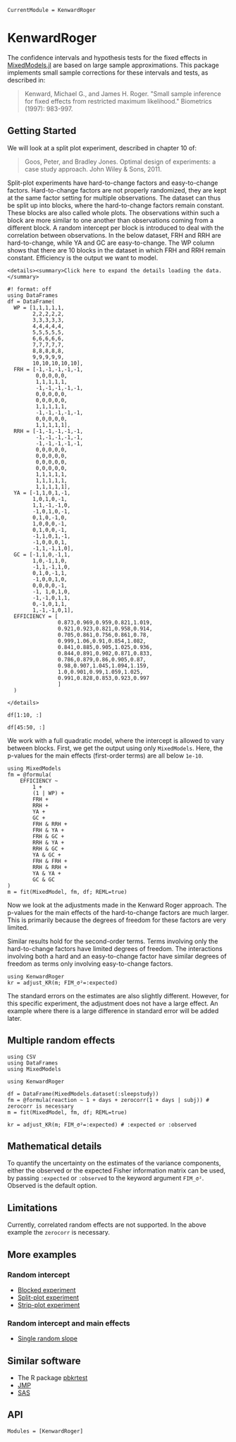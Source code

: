 ```@meta
CurrentModule = KenwardRoger
```

# KenwardRoger

The confidence intervals and hypothesis tests for the fixed effects in
[MixedModels.jl](https://juliastats.org/MixedModels.jl/stable/)
are based on large sample approximations.
This package implements small sample corrections for these intervals and tests, as described in:

> Kenward, Michael G., and James H. Roger. "Small sample inference for fixed effects from restricted maximum likelihood." Biometrics (1997): 983-997.

## Getting Started

We will look at a split plot experiment, described in chapter 10 of:

> Goos, Peter, and Bradley Jones. Optimal design of experiments: a case study approach. John Wiley & Sons, 2011.

Split-plot experiments have hard-to-change factors and easy-to-change factors.
Hard-to-change factors are not properly randomized,
they are kept at the same factor setting for multiple observations.
The dataset can thus be split up into blocks, where the hard-to-change factors remain constant.
These blocks are also called whole plots.
The observations within such a block are more similar to one another than observations coming from a different block.
A random intercept per block is introduced to deal with the correlation between observations.
In the below dataset, FRH and RRH are hard-to-change, while YA and GC are easy-to-change.
The WP column shows that there are 10 blocks in the dataset in which FRH and RRH remain constant.
Efficiency is the output we want to model.

```@raw html
<details><summary>Click here to expand the details loading the data.</summary>
```

```@example split_plot
#! format: off
using DataFrames
df = DataFrame(
  WP = [1,1,1,1,1,
        2,2,2,2,2,
        3,3,3,3,3,
        4,4,4,4,4,
        5,5,5,5,5,
        6,6,6,6,6,
        7,7,7,7,7,
        8,8,8,8,8,
        9,9,9,9,9,
        10,10,10,10,10],
  FRH = [-1,-1,-1,-1,-1,
         0,0,0,0,0,
         1,1,1,1,1,
         -1,-1,-1,-1,-1,
         0,0,0,0,0,
         0,0,0,0,0,
         1,1,1,1,1,
         -1,-1,-1,-1,-1,
         0,0,0,0,0,
         1,1,1,1,1],
  RRH = [-1,-1,-1,-1,-1,
         -1,-1,-1,-1,-1,
         -1,-1,-1,-1,-1,
         0,0,0,0,0,
         0,0,0,0,0,
         0,0,0,0,0,
         0,0,0,0,0,
         1,1,1,1,1,
         1,1,1,1,1,
         1,1,1,1,1],
  YA = [-1,1,0,1,-1,
        1,0,1,0,-1,
        1,1,-1,-1,0,
        -1,0,1,0,-1,
        0,1,0,-1,0,
        1,0,0,0,-1,
        0,1,0,0,-1,
        -1,1,0,1,-1,
        -1,0,0,0,1,
        -1,1,-1,1,0],
  GC = [-1,1,0,-1,1,
        1,0,-1,1,0,
        -1,1,-1,1,0,
        0,1,0,-1,1,
        -1,0,0,1,0,
        0,0,0,0,-1,
        -1, 1,0,1,0,
        -1,-1,0,1,1,
        0,-1,0,1,1,
        1,-1,-1,0,1],
  EFFICIENCY = [
                0.873,0.969,0.959,0.821,1.019,
                0.921,0.923,0.821,0.958,0.914,
                0.705,0.861,0.756,0.861,0.78,
                0.999,1.06,0.91,0.854,1.082,
                0.841,0.885,0.905,1.025,0.936,
                0.844,0.891,0.902,0.871,0.833,
                0.786,0.879,0.86,0.905,0.87,
                0.98,0.907,1.045,1.094,1.159,
                1.0,0.901,0.99,1.059,1.025,
                0.991,0.828,0.853,0.923,0.997
                ]
  )
```

```@raw html
</details>
```

```@example split_plot
df[1:10, :]
```

```@example split_plot
df[45:50, :]
```

We work with a full quadratic model, where the intercept is allowed to vary between blocks.
First, we get the output using only `MixedModels`.
Here, the p-values for the main effects (first-order terms) are all below `1e-10`.

```@example split_plot
using MixedModels
fm = @formula(
    EFFICIENCY ~
        1 +
        (1 | WP) +
        FRH +
        RRH +
        YA +
        GC +
        FRH & RRH +
        FRH & YA +
        FRH & GC +
        RRH & YA +
        RRH & GC +
        YA & GC +
        FRH & FRH +
        RRH & RRH +
        YA & YA +
        GC & GC
)
m = fit(MixedModel, fm, df; REML=true)
```

Now we look at the adjustments made in the Kenward Roger approach.
The p-values for the main effects of the hard-to-change factors are much larger.
This is primarily because the degrees of freedom for these factors are very limited.

Similar results hold for the second-order terms.
Terms involving only the hard-to-change factors have limited degrees of freedom.
The interactions involving both a hard and an easy-to-change factor
have similar degrees of freedom as terms only involving easy-to-change factors.

```@example split_plot
using KenwardRoger
kr = adjust_KR(m; FIM_σ²=:expected)
```

The standard errors on the estimates are also slightly different.
However, for this specific experiment, the adjustment does not have a large effect.
An example where there is a large difference in standard error will be added later.

## Multiple random effects

```@example slope
using CSV
using DataFrames
using MixedModels

using KenwardRoger

df = DataFrame(MixedModels.dataset(:sleepstudy))
fm = @formula(reaction ~ 1 + days + zerocorr(1 + days | subj)) # zerocorr is necessary
m = fit(MixedModel, fm, df; REML=true)
```

```@example slope
kr = adjust_KR(m; FIM_σ²=:expected) # :expected or :observed
```

## Mathematical details

To quantify the uncertainty on the estimates of the variance components,
either the observed or the expected Fisher information matrix can be used,
by passing `:expected` or `:observed` to the keyword argument `FIM_σ²`.
Observed is the default option.

## Limitations

Currently, correlated random effects are not supported.
In the above example the `zerocorr` is necessary.

## More examples

### Random intercept

  - [Blocked experiment](https://github.com/ArnoStrouwen/KenwardRoger.jl/blob/master/test/blocked%20experiment.jl)
  - [Split-plot experiment](https://github.com/ArnoStrouwen/KenwardRoger.jl/blob/master/test/split%20plot%20experiment.jl)
  - [Strip-plot experiment](https://github.com/ArnoStrouwen/KenwardRoger.jl/blob/master/test/strip%20plot%20experiment.jl)

### Random intercept and main effects

  - [Single random slope](https://github.com/ArnoStrouwen/KenwardRoger.jl/blob/master/test/random%20slope.jl)

## Similar software

  - The R package [pbkrtest](https://github.com/hojsgaard/pbkrtest)
  - [JMP](https://www.jmp.com/support/help/en/18.1/index.shtml#page/jmp/statistical-details-for-the-kackarharville-correction-2.shtml#)
  - [SAS](https://documentation.sas.com/doc/en/statcdc/14.2/statug/statug_glimmix_details40.htm)

## API

```@autodocs
Modules = [KenwardRoger]
```

